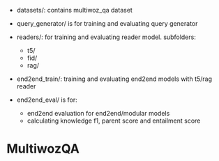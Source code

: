 - datasets/: contains multiwoz_qa dataset

- query_generator/ is for training and evaluating query generator

- readers/: for training and evaluating reader model.
   subfolders:
	- t5/
	- fid/
	- rag/

- end2end_train/: training and evaluating end2end models with t5/rag reader

- end2end_eval/ is for:
	- end2end evaluation for end2end/modular models
	- calculating knowledge f1, parent score and entailment score
# MultiwozQA
